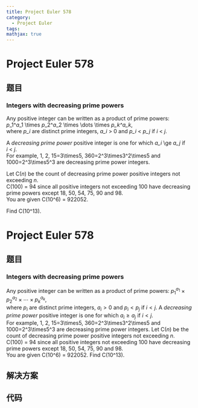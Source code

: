 ```yaml
---
title: Project Euler 578
category:
  - Project Euler
tags:
mathjax: true
---
```

<escape><!-- more --></escape>
    
# Project Euler 578
## 题目
### Integers with decreasing prime powers


Any positive integer can be written as a product of prime powers: <var>p</var>_1^<var>a</var>_1 \times <var>p</var>_2^<var>a</var>_2 \times \dots \times <var>p_k^a_k</var>,<br />
where <var>p_i</var> are distinct prime integers, <var>a_i</var> > 0 and <var>p_i</var> < <var>p_j</var> if <var>i</var> < <var>j</var>.

A <i>decreasing prime power</i> positive integer is one for which <var>a_i</var> \ge <var>a_j</var> if <var>i</var> < <var>j</var>.<br />
For example, 1, 2, 15=3\times5, 360=2^3\times3^2\times5 and 1000=2^3\times5^3 are decreasing prime power integers.

Let C(<var>n</var>) be the count of decreasing prime power positive integers not exceeding <var>n</var>.<br />
C(100) = 94 since all positive integers not exceeding 100 have decreasing prime powers except 18, 50, 54, 75, 90 and 98.<br />
You are given C(10^6) = 922052.

Find C(10^13).



# Project Euler 578
## 题目
### Integers with decreasing prime powers

Any positive integer can be written as a product of prime powers: $p_1^{a_1} \times p_2^{a_2} \times \cdots \times p_k^{a_k}$,<br>where $p_i$ are distinct prime integers, $a_i > 0$ and $p_i<p_j$ if $i<j$.
A <i>decreasing prime power</i> positive integer is one for which $a_i \ge a_j$ if $i\lt j$.<br>For example, 1, 2, 15=3\times5, 360=2^3\times3^2\times5 and 1000=2^3\times5^3 are decreasing prime power integers.
Let C($n$) be the count of decreasing prime power positive integers not exceeding $n$.<br>C(100) = 94 since all positive integers not exceeding 100 have decreasing prime powers except 18, 50, 54, 75, 90 and 98.<br>You are given C(10^6) = 922052.
Find C(10^13).


## 解决方案


## 代码


